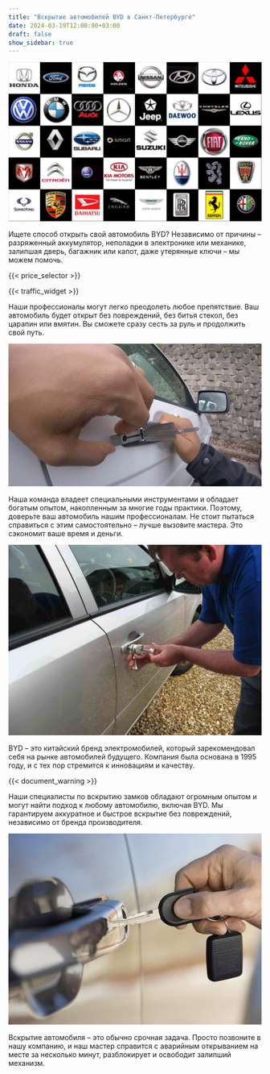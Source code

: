 ```yaml
---
title: "Вскрытие автомобилей BYD в Санкт-Петербурге"
date: 2024-03-19T12:00:00+03:00
draft: false
show_sidebar: true
---
```


![логотипы авто](../car_logo.jpg)

Ищете способ открыть свой автомобиль BYD? Независимо от причины – разряженный аккумулятор, неполадки в электронике или механике, залипшая дверь, багажник или капот, даже утерянные ключи – мы можем помочь.

{{< price_selector >}}

{{< traffic_widget >}}

Наши профессионалы могут легко преодолеть любое препятствие. Ваш автомобиль будет открыт без повреждений, без битья стекол, без царапин или вмятин. Вы сможете сразу сесть за руль и продолжить свой путь.

![Вскрытие автомобиля без повреждений](../car.jpg)

Наша команда владеет специальными инструментами и обладает богатым опытом, накопленным за многие годы практики. Поэтому, доверьте ваш автомобиль нашим профессионалам. Не стоит пытаться справиться с этим самостоятельно – лучше вызовите мастера. Это сэкономит ваше время и деньги.

![Процесс вскрытия автомобиля](../car_open.jpg)

BYD – это китайский бренд электромобилей, который зарекомендовал себя на рынке автомобилей будущего. Компания была основана в 1995 году, и с тех пор стремится к инновациям и качеству.

{{< document_warning >}}

Наши специалисты по вскрытию замков обладают огромным опытом и могут найти подход к любому автомобилю, включая BYD. Мы гарантируем аккуратное и быстрое вскрытие без повреждений, независимо от бренда производителя.

![Ключ от автомобиля](../car_key.jpg)

Вскрытие автомобиля – это обычно срочная задача. Просто позвоните в нашу компанию, и наш мастер справится с аварийным открыванием на месте за несколько минут, разблокирует и освободит залипший механизм.